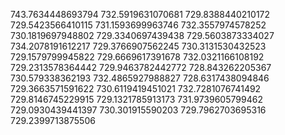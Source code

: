 743.7634448693794
732.5919631070681
729.8388440210172
729.5423566410115
731.1593699963746
732.3557974578252
730.1819697948802
729.3340697439438
729.5603873334027
734.2078191612217
729.3766907562245
730.3131530432523
729.1579799945822
729.6669617391678
732.0321166108192
729.2313578364442
729.9463782442772
728.843262205367
730.579338362193
732.4865927988827
728.6317438094846
729.3663571591622
730.6119419451021
732.7281076741492
729.8146745229915
729.1321785913173
731.9739605799462
729.0930439441397
730.301915590203
729.7962703695316
729.2399713875506